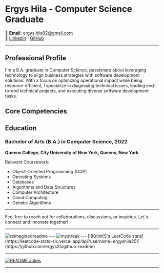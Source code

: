 # Ergys Hila - Computer Science Graduate


   
📧 **Email:** ergys.hila92@gmail.com  
🔗 [LinkedIn](<LINKEDIN_PROFILE_LINK>) | [GitHub](<GITHUB_PROFILE_LINK>)

---

## Professional Profile

I'm a  B.A. graduate in Computer Science, passionate about leveraging technology to align business strategies with software development solutions. With a focus on optimizing operational impact while being resource-efficient, I specialize in diagnosing technical issues, leading end-to-end technical projects, and executing diverse software development tasks.
## Core Competencies



## Education

### Bachelor of Arts (B.A.) in Computer Science, 2022
**Queens College, City University of New York, Queens, New York**

Relevant Coursework:
- Object-Oriented Programming (OOP)
- Operating Systems
- Databases
- Algorithms and Data Structures
- Computer Architecture
- Cloud Computing
- Genetic Algorithms

---

Feel free to reach out for collaborations, discussions, or inquiries. Let's connect and innovate together!

---
<img src="https://myreadme.vercel.app/api/embed/ergys25?panels=userstatistics,toplanguages,commitgraph" alt="reimaginedreadme" />
---
<img src="https://github-readme-streak-stats.herokuapp.com/?user=ergys25&theme=tokyonight" alt="mystreak"/>
---
[![KnlnKS's LeetCode stats](https://leetcode-stats-six.vercel.app/api?username=ergyshila25)](https://github.com/ergys25/github-readme)

---
<a href="https://readme-jokes.vercel.app"><img align="center" src="https://readme-jokes.vercel.app/api" alt="README Jokes"></a>

---

